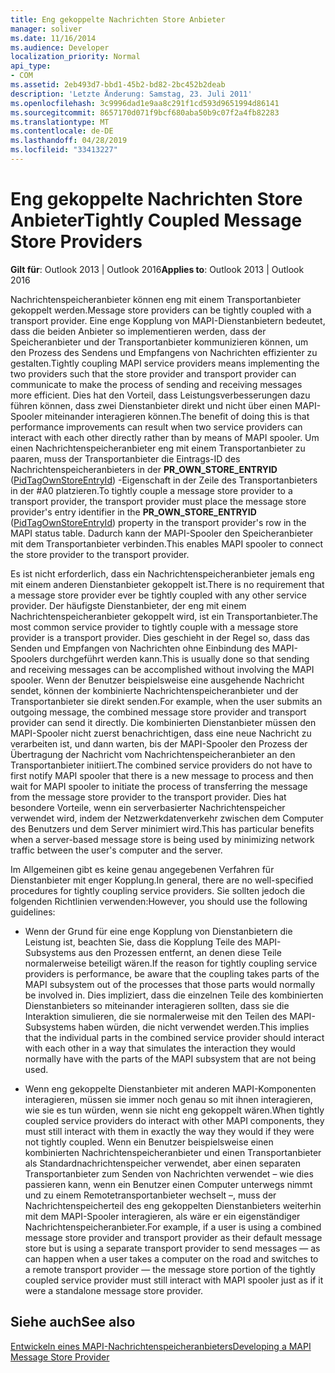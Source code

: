 ```yaml
---
title: Eng gekoppelte Nachrichten Store Anbieter
manager: soliver
ms.date: 11/16/2014
ms.audience: Developer
localization_priority: Normal
api_type:
- COM
ms.assetid: 2eb493d7-bbd1-45b2-bd82-2bc452b2deab
description: 'Letzte Änderung: Samstag, 23. Juli 2011'
ms.openlocfilehash: 3c9996dad1e9aa8c291f1cd593d9651994d86141
ms.sourcegitcommit: 8657170d071f9bcf680aba50b9c07f2a4fb82283
ms.translationtype: MT
ms.contentlocale: de-DE
ms.lasthandoff: 04/28/2019
ms.locfileid: "33413227"
---
```

# <a name="tightly-coupled-message-store-providers"></a><span data-ttu-id="86994-103">Eng gekoppelte Nachrichten Store Anbieter</span><span class="sxs-lookup"><span data-stu-id="86994-103">Tightly Coupled Message Store Providers</span></span>

  
  
<span data-ttu-id="86994-104">**Gilt für**: Outlook 2013 | Outlook 2016</span><span class="sxs-lookup"><span data-stu-id="86994-104">**Applies to**: Outlook 2013 | Outlook 2016</span></span> 
  
<span data-ttu-id="86994-105">Nachrichtenspeicheranbieter können eng mit einem Transportanbieter gekoppelt werden.</span><span class="sxs-lookup"><span data-stu-id="86994-105">Message store providers can be tightly coupled with a transport provider.</span></span> <span data-ttu-id="86994-106">Eine enge Kopplung von MAPI-Dienstanbietern bedeutet, dass die beiden Anbieter so implementieren werden, dass der Speicheranbieter und der Transportanbieter kommunizieren können, um den Prozess des Sendens und Empfangens von Nachrichten effizienter zu gestalten.</span><span class="sxs-lookup"><span data-stu-id="86994-106">Tightly coupling MAPI service providers means implementing the two providers such that the store provider and transport provider can communicate to make the process of sending and receiving messages more efficient.</span></span> <span data-ttu-id="86994-107">Dies hat den Vorteil, dass Leistungsverbesserungen dazu führen können, dass zwei Dienstanbieter direkt und nicht über einen MAPI-Spooler miteinander interagieren können.</span><span class="sxs-lookup"><span data-stu-id="86994-107">The benefit of doing this is that performance improvements can result when two service providers can interact with each other directly rather than by means of MAPI spooler.</span></span> <span data-ttu-id="86994-108">Um einen Nachrichtenspeicheranbieter eng mit einem Transportanbieter zu paaren, muss der Transportanbieter die Eintrags-ID des Nachrichtenspeicheranbieters in der **PR_OWN_STORE_ENTRYID** ([PidTagOwnStoreEntryId](pidtagownstoreentryid-canonical-property.md)) -Eigenschaft in der Zeile des Transportanbieters in der #A0 platzieren.</span><span class="sxs-lookup"><span data-stu-id="86994-108">To tightly couple a message store provider to a transport provider, the transport provider must place the message store provider's entry identifier in the **PR_OWN_STORE_ENTRYID** ([PidTagOwnStoreEntryId](pidtagownstoreentryid-canonical-property.md)) property in the transport provider's row in the MAPI status table.</span></span> <span data-ttu-id="86994-109">Dadurch kann der MAPI-Spooler den Speicheranbieter mit dem Transportanbieter verbinden.</span><span class="sxs-lookup"><span data-stu-id="86994-109">This enables MAPI spooler to connect the store provider to the transport provider.</span></span>
  
<span data-ttu-id="86994-110">Es ist nicht erforderlich, dass ein Nachrichtenspeicheranbieter jemals eng mit einem anderen Dienstanbieter gekoppelt ist.</span><span class="sxs-lookup"><span data-stu-id="86994-110">There is no requirement that a message store provider ever be tightly coupled with any other service provider.</span></span> <span data-ttu-id="86994-111">Der häufigste Dienstanbieter, der eng mit einem Nachrichtenspeicheranbieter gekoppelt wird, ist ein Transportanbieter.</span><span class="sxs-lookup"><span data-stu-id="86994-111">The most common service provider to tightly couple with a message store provider is a transport provider.</span></span> <span data-ttu-id="86994-112">Dies geschieht in der Regel so, dass das Senden und Empfangen von Nachrichten ohne Einbindung des MAPI-Spoolers durchgeführt werden kann.</span><span class="sxs-lookup"><span data-stu-id="86994-112">This is usually done so that sending and receiving messages can be accomplished without involving the MAPI spooler.</span></span> <span data-ttu-id="86994-113">Wenn der Benutzer beispielsweise eine ausgehende Nachricht sendet, können der kombinierte Nachrichtenspeicheranbieter und der Transportanbieter sie direkt senden.</span><span class="sxs-lookup"><span data-stu-id="86994-113">For example, when the user submits an outgoing message, the combined message store provider and transport provider can send it directly.</span></span> <span data-ttu-id="86994-114">Die kombinierten Dienstanbieter müssen den MAPI-Spooler nicht zuerst benachrichtigen, dass eine neue Nachricht zu verarbeiten ist, und dann warten, bis der MAPI-Spooler den Prozess der Übertragung der Nachricht vom Nachrichtenspeicheranbieter an den Transportanbieter initiiert.</span><span class="sxs-lookup"><span data-stu-id="86994-114">The combined service providers do not have to first notify MAPI spooler that there is a new message to process and then wait for MAPI spooler to initiate the process of transferring the message from the message store provider to the transport provider.</span></span> <span data-ttu-id="86994-115">Dies hat besondere Vorteile, wenn ein serverbasierter Nachrichtenspeicher verwendet wird, indem der Netzwerkdatenverkehr zwischen dem Computer des Benutzers und dem Server minimiert wird.</span><span class="sxs-lookup"><span data-stu-id="86994-115">This has particular benefits when a server-based message store is being used by minimizing network traffic between the user's computer and the server.</span></span>
  
<span data-ttu-id="86994-116">Im Allgemeinen gibt es keine genau angegebenen Verfahren für Dienstanbieter mit enger Kopplung.</span><span class="sxs-lookup"><span data-stu-id="86994-116">In general, there are no well-specified procedures for tightly coupling service providers.</span></span> <span data-ttu-id="86994-117">Sie sollten jedoch die folgenden Richtlinien verwenden:</span><span class="sxs-lookup"><span data-stu-id="86994-117">However, you should use the following guidelines:</span></span>
  
- <span data-ttu-id="86994-118">Wenn der Grund für eine enge Kopplung von Dienstanbietern die Leistung ist, beachten Sie, dass die Kopplung Teile des MAPI-Subsystems aus den Prozessen entfernt, an denen diese Teile normalerweise beteiligt wären.</span><span class="sxs-lookup"><span data-stu-id="86994-118">If the reason for tightly coupling service providers is performance, be aware that the coupling takes parts of the MAPI subsystem out of the processes that those parts would normally be involved in.</span></span> <span data-ttu-id="86994-119">Dies impliziert, dass die einzelnen Teile des kombinierten Dienstanbieters so miteinander interagieren sollten, dass sie die Interaktion simulieren, die sie normalerweise mit den Teilen des MAPI-Subsystems haben würden, die nicht verwendet werden.</span><span class="sxs-lookup"><span data-stu-id="86994-119">This implies that the individual parts in the combined service provider should interact with each other in a way that simulates the interaction they would normally have with the parts of the MAPI subsystem that are not being used.</span></span>
    
- <span data-ttu-id="86994-120">Wenn eng gekoppelte Dienstanbieter mit anderen MAPI-Komponenten interagieren, müssen sie immer noch genau so mit ihnen interagieren, wie sie es tun würden, wenn sie nicht eng gekoppelt wären.</span><span class="sxs-lookup"><span data-stu-id="86994-120">When tightly coupled service providers do interact with other MAPI components, they must still interact with them in exactly the way they would if they were not tightly coupled.</span></span> <span data-ttu-id="86994-121">Wenn ein Benutzer beispielsweise einen kombinierten Nachrichtenspeicheranbieter und einen Transportanbieter als Standardnachrichtenspeicher verwendet, aber einen separaten Transportanbieter zum Senden von Nachrichten verwendet – wie dies passieren kann, wenn ein Benutzer einen Computer unterwegs nimmt und zu einem Remotetransportanbieter wechselt –, muss der Nachrichtenspeicherteil des eng gekoppelten Dienstanbieters weiterhin mit dem MAPI-Spooler interagieren, als wäre er ein eigenständiger Nachrichtenspeicheranbieter.</span><span class="sxs-lookup"><span data-stu-id="86994-121">For example, if a user is using a combined message store provider and transport provider as their default message store but is using a separate transport provider to send messages — as can happen when a user takes a computer on the road and switches to a remote transport provider — the message store portion of the tightly coupled service provider must still interact with MAPI spooler just as if it were a standalone message store provider.</span></span>
    
## <a name="see-also"></a><span data-ttu-id="86994-122">Siehe auch</span><span class="sxs-lookup"><span data-stu-id="86994-122">See also</span></span>



[<span data-ttu-id="86994-123">Entwickeln eines MAPI-Nachrichtenspeicheranbieters</span><span class="sxs-lookup"><span data-stu-id="86994-123">Developing a MAPI Message Store Provider</span></span>](developing-a-mapi-message-store-provider.md)

